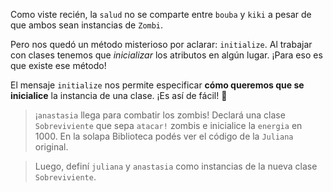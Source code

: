 Como viste recién, la `salud` no se comparte entre `bouba` y `kiki` a pesar de que ambos sean instancias de `Zombi`.

Pero nos quedó un método misterioso por aclarar: `initialize`. Al trabajar con clases tenemos que *inicializar* los atributos en algún lugar. ¡Para eso es que existe ese método!

El mensaje `initialize` nos permite especificar **cómo queremos que se inicialice** la instancia de una clase. ¡Es así de fácil! :tada: 

> ¡`anastasia` llega para combatir los zombis! Declará una clase `Sobreviviente` que sepa `atacar!` zombis e inicialice la `energia` en 1000. En la solapa Biblioteca podés ver el código de la `Juliana` original.

> Luego, definí `juliana` y `anastasia` como instancias de la nueva clase `Sobreviviente`.
